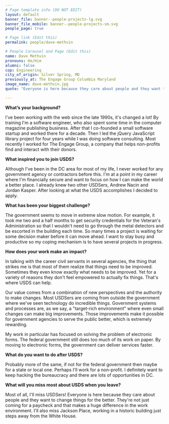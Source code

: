```yaml
---
# Page template info (DO NOT EDIT)
layout: default
banner_file: banner--people-projects-lg.svg
banner_file_mobile: banner--people-projects-sm.svg
people_page: true

# Page link (Edit this)
permalink: people/dave-methvin

# People Carousel and Page (Edit this)
name: Dave Methvin
pronouns: He/Him
alumni: false
cop: Engineering
city_of_origin: Silver Spring, MD
previously_at: The Engage Group Columbia Maryland
image_name: dave-methvin.jpg
quote: "Everyone is here because they care about people and they want to change things for the better. They're not just coming for a paycheck and that makes a huge difference in the work environment."

---
```


**What’s your background?**

I've been working with the web since the late 1990s, it's changed a lot! By training I'm a software engineer, who also spent some time in the computer magazine publishing business. After that I co-founded a small software startup and worked there for a decade. Then I led the jQuery JavaScript library project for four years while I was doing software consulting. Most recently I worked for The Engage Group, a company that helps non-profits find and interact with their donors.

**What inspired you to join USDS?**

Although I've been in the DC area for most of my life, I never worked for any government agency or contractors before this. I'm at a point in my career where I'm financially secure and want to focus on how I can make the world a better place. I already knew two other USDSers, Andrew Nacin and Jordan Kasper. After looking at what the USDS accomplishes I decided to apply.

**What has been your biggest challenge?**

The government seems to move in extreme slow motion. For example, it took me two and a half months to get security credentials for the Veteran's Administration so that I wouldn't need to go through the metal detectors and be escorted in the building each time. So many times a project is waiting for some decision maker before it can move ahead. I want to stay busy and productive so my coping mechanism is to have several projects in progress.

**How does your work make an impact?**

In talking with the career civil servants in several agencies, the thing that strikes me is that most of them realize that things need to be improved. Sometimes they even know exactly what needs to be improved. Yet for a variety of reasons they don't feel empowered to actually fix things. That's where USDS can help.

Our value comes from a combination of new perspectives and the authority to make changes. Most USDSers are coming from outside the government where we've seen technology do incredible things. Government systems and processes are, as we say, a "target-rich environment" where even small changes can make big improvements. Those improvements make it possible for government agencies to serve the public better, which is extremely rewarding.

My work in particular has focused on solving the problem of electronic forms. The federal government still does too much of its work on paper. By moving to electronic forms, the government can deliver services faster.

**What do you want to do after USDS?**

Probably more of the same, if not for the federal government then maybe for a state or local one. Perhaps I'll work for a non-profit. I definitely want to keep hacking the bureaucracy and there are lots of opportunities in DC.

**What will you miss most about USDS when you leave?**

Most of all, I'll miss USDSers! Everyone is here because they care about people and they want to change things for the better. They're not just coming for a paycheck and that makes a huge difference in the work environment. I'll also miss Jackson Place, working in a historic building just steps away from the White House.
